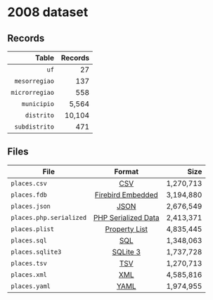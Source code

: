# 2008 dataset

## Records

|          Table | Records |
| --------------:| -------:|
|           `uf` |      27 |
|  `mesorregiao` |     137 |
| `microrregiao` |     558 |
|    `municipio` |   5,564 |
|     `distrito` |  10,104 |
|  `subdistrito` |     471 |

## Files

| File                    | Format                                                                                          |      Size |
| ----------------------- |:-----------------------------------------------------------------------------------------------:| ---------:|
| `places.csv`            | [CSV](https://en.wikipedia.org/wiki/Comma-separated_values)                                     | 1,270,713 |
| `places.fdb`            | [Firebird Embedded](https://en.wikipedia.org/wiki/Embedded_database#Firebird_Embedded)          | 3,194,880 |
| `places.json`           | [JSON](https://en.wikipedia.org/wiki/JSON)                                                      | 2,676,549 |
| `places.php.serialized` | [PHP Serialized Data](https://en.wikipedia.org/wiki/Serialization#Programming_language_support) | 2,413,371 |
| `places.plist`          | [Property List](https://en.wikipedia.org/wiki/Property_list)                                    | 4,835,445 |
| `places.sql`            | [SQL](https://en.wikipedia.org/wiki/SQL)                                                        | 1,348,063 |
| `places.sqlite3`        | [SQLite 3](https://en.wikipedia.org/wiki/SQLite)                                                | 1,737,728 |
| `places.tsv`            | [TSV](https://en.wikipedia.org/wiki/Tab-separated_values)                                       | 1,270,713 |
| `places.xml`            | [XML](https://en.wikipedia.org/wiki/XML)                                                        | 4,585,816 |
| `places.yaml`           | [YAML](https://en.wikipedia.org/wiki/YAML)                                                      | 1,974,955 |
